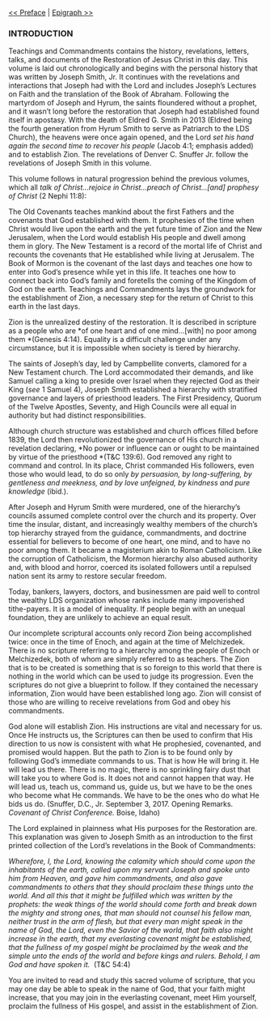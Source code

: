 [<< Preface](Preface.md)  |  [Epigraph >>](Epigraph.md)

### INTRODUCTION
Teachings and Commandments contains the history, revelations, letters, talks, and documents of the Restoration of Jesus Christ in this day. This volume is laid out chronologically and begins with the personal history that was written by Joseph Smith, Jr. It continues with the revelations and interactions that Joseph had with the Lord and includes Joseph’s Lectures on Faith and the translation of the Book of Abraham. Following the martyrdom of Joseph and Hyrum, the saints floundered without a prophet, and it wasn’t long before the restoration that Joseph had established found itself in apostasy. With the death of Eldred G. Smith in 2013 (Eldred being the fourth generation from Hyrum Smith to serve as Patriarch to the LDS Church), the heavens were once again opened, and the Lord *set his hand again the second time to recover his people* (Jacob 4:1; emphasis added) and to establish Zion. The revelations of Denver C. Snuffer Jr. follow the revelations of Joseph Smith in this volume.

This volume follows in natural progression behind the previous volumes, which all *talk of Christ...rejoice in Christ...preach of Christ...[and] prophesy of Christ* (2 Nephi 11:8):


The Old Covenants teaches mankind about the first Fathers and the covenants that God established with them. It prophesies of the time when Christ would live upon the earth and the yet future time of Zion and the New Jerusalem, when the Lord would establish His people and dwell among them in glory.
The New Testament is a record of the mortal life of Christ and recounts the covenants that He established while living at Jerusalem.
The Book of Mormon is the covenant of the last days and teaches one how to enter into God’s presence while yet in this life. It teaches one how to connect back into God’s family and foretells the coming of the Kingdom of God on the earth.
Teachings and Commandments lays the groundwork for the establishment of Zion, a necessary step for the return of Christ to this earth in the last days.

Zion is the unrealized destiny of the restoration. It is described in scripture as a people who are *of one heart and of one mind...[with] no poor among them *(Genesis 4:14). Equality is a difficult challenge under any circumstance, but it is impossible when society is tiered by hierarchy.

The saints of Joseph’s day, led by Campbellite converts, clamored for a New Testament church. The Lord accommodated their demands, and like Samuel calling a king to preside over Israel when they rejected God as their King (*see* 1 Samuel 4), Joseph Smith established a hierarchy with stratified governance and layers of priesthood leaders. The First Presidency, Quorum of the Twelve Apostles, Seventy, and High Councils were all equal in authority but had distinct responsibilities.

Although church structure was established and church offices filled before 1839, the Lord then revolutionized the governance of His church in a revelation declaring, *No power or influence can or ought to be maintained by virtue of the priesthood *(T&C 139:6). God removed any right to command and control. In its place, Christ commanded His followers, even those who would lead, to do so only *by persuasion, by long-suffering, by gentleness and meekness, and by love unfeigned, by kindness and pure knowledge* (ibid.).

After Joseph and Hyrum Smith were murdered, one of the hierarchy’s councils assumed complete control over the church and its property. Over time the insular, distant, and increasingly wealthy members of the church’s top hierarchy strayed from the guidance, commandments, and doctrine essential for believers to become of one heart, one mind, and to have no poor among them. It became a magisterium akin to Roman Catholicism. Like the corruption of Catholicism, the Mormon hierarchy also abused authority and, with blood and horror, coerced its isolated followers until a repulsed nation sent its army to restore secular freedom.

Today, bankers, lawyers, doctors, and businessmen are paid well to control the wealthy LDS organization whose ranks include many impoverished tithe-payers. It is a model of inequality. If people begin with an unequal foundation, they are unlikely to achieve an equal result.

Our incomplete scriptural accounts only record Zion being accomplished twice: once in the time of Enoch, and again at the time of Melchizedek. There is no scripture referring to a hierarchy among the people of Enoch or Melchizedek, both of whom are simply referred to as teachers. The Zion that is to be created is something that is so foreign to this world that there is nothing in the world which can be used to judge its progression. Even the scriptures do not give a blueprint to follow. If they contained the necessary information, Zion would have been established long ago. Zion will consist of those who are willing to receive revelations from God and obey his commandments.

God alone will establish Zion. His instructions are vital and necessary for us. Once He instructs us, the Scriptures can then be used to confirm that His direction to us now is consistent with what He prophesied, covenanted, and promised would happen. But the path to Zion is to be found only by following God’s immediate commands to us. That is how He will bring it. He will lead us there. There is no magic, there is no sprinkling fairy dust that will take you to where God is. It does not and cannot happen that way. He will lead us, teach us, command us, guide us, but we have to be the ones who become what He commands. We have to be the ones who do what He bids us do. (Snuffer, D.C., Jr. September 3, 2017. Opening Remarks. *Covenant of Christ Conference.* Boise, Idaho)

The Lord explained in plainness what His purposes for the Restoration are. This explanation was given to Joseph Smith as an introduction to the first printed collection of the Lord’s revelations in the Book of Commandments:


*Wherefore, I, the Lord, knowing the calamity which should come upon the inhabitants of the earth, called upon my servant Joseph and spoke unto him from Heaven, and gave him commandments, and also gave commandments to others that they should proclaim these things unto the world. And all this that it might be fulfilled which was written by the prophets: the weak things of the world should come forth and break down the mighty and strong ones, that man should not counsel his fellow man, neither trust in the arm of flesh, but that every man might speak in the name of God, the Lord, even the Savior of the world, that faith also might increase in the earth, that my everlasting covenant might be established, that the fullness of my gospel might be proclaimed by the weak and the simple unto the ends of the world and before kings and rulers. Behold, I am God and have spoken it.*  (T&C 54:4)

You are invited to read and study this sacred volume of scripture, that you may one day be able to speak in the name of God, that your faith might increase, that you may join in the everlasting covenant, meet Him yourself, proclaim the fullness of His gospel, and assist in the establishment of Zion.